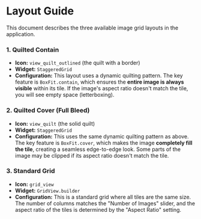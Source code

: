 # Layout Guide

This document describes the three available image grid layouts in the application.

### 1. Quilted Contain

*   **Icon:** `view_quilt_outlined` (the quilt with a border)
*   **Widget:** `StaggeredGrid`
*   **Configuration:** This layout uses a dynamic quilting pattern. The key feature is `BoxFit.contain`, which ensures the **entire image is always visible** within its tile. If the image's aspect ratio doesn't match the tile, you will see empty space (letterboxing).

### 2. Quilted Cover (Full Bleed)

*   **Icon:** `view_quilt` (the solid quilt)
*   **Widget:** `StaggeredGrid`
*   **Configuration:** This uses the same dynamic quilting pattern as above. The key feature is `BoxFit.cover`, which makes the image **completely fill the tile**, creating a seamless edge-to-edge look. Some parts of the image may be clipped if its aspect ratio doesn't match the tile.

### 3. Standard Grid

*   **Icon:** `grid_view`
*   **Widget:** `GridView.builder`
*   **Configuration:** This is a standard grid where all tiles are the same size. The number of columns matches the "Number of Images" slider, and the aspect ratio of the tiles is determined by the "Aspect Ratio" setting.
